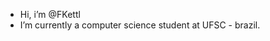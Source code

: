 - Hi, i’m @FKettl
- I’m currently a computer science student at UFSC - brazil.


<!---
FKettl/FKettl is a ✨ special ✨ repository because its `README.md` (this file) appears on your GitHub profile.
You can click the Preview link to take a look at your changes.
--->
